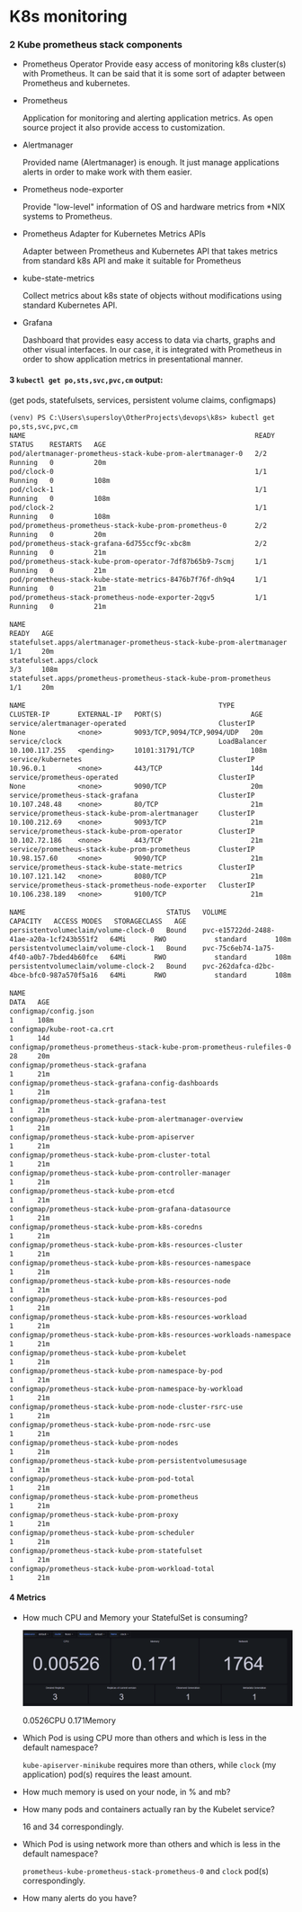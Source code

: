 # K8s monitoring

### 2 Kube prometheus stack components

- Prometheus Operator
  Provide easy access of monitoring k8s cluster(s) with Prometheus. It can be said that it is some sort of adapter between Prometheus and kubernetes.

- Prometheus

  Application for monitoring and alerting application metrics. As open source project it also provide access to customization.

- Alertmanager

  Provided name (Alertmanager) is enough. It just manage applications alerts in order to make work with them easier.

- Prometheus node-exporter

  Provide "low-level" information of  OS and hardware metrics from *NIX systems to Prometheus.

- Prometheus Adapter for Kubernetes Metrics APIs

  Adapter between Prometheus and Kubernetes API that takes metrics from standard k8s API and make it suitable for Prometheus

- kube-state-metrics

  Collect metrics about k8s state of objects without modifications using standard Kubernetes API.

- Grafana

  Dashboard that provides easy access to data via charts, graphs and other visual interfaces. In our case, it is integrated with Prometheus in order to show application metrics in presentational manner.

#### 3 `kubectl get po,sts,svc,pvc,cm` output:

(get pods, statefulsets, services, persistent volume claims, configmaps)

```shell
(venv) PS C:\Users\supersloy\OtherProjects\devops\k8s> kubectl get po,sts,svc,pvc,cm
NAME                                                         READY   STATUS    RESTARTS   AGE
pod/alertmanager-prometheus-stack-kube-prom-alertmanager-0   2/2     Running   0          20m
pod/clock-0                                                  1/1     Running   0          108m
pod/clock-1                                                  1/1     Running   0          108m
pod/clock-2                                                  1/1     Running   0          108m
pod/prometheus-prometheus-stack-kube-prom-prometheus-0       2/2     Running   0          20m
pod/prometheus-stack-grafana-6d755ccf9c-xbc8m                2/2     Running   0          21m
pod/prometheus-stack-kube-prom-operator-7df87b65b9-7scmj     1/1     Running   0          21m
pod/prometheus-stack-kube-state-metrics-8476b7f76f-dh9q4     1/1     Running   0          21m
pod/prometheus-stack-prometheus-node-exporter-2qgv5          1/1     Running   0          21m

NAME                                                                    READY   AGE
statefulset.apps/alertmanager-prometheus-stack-kube-prom-alertmanager   1/1     20m
statefulset.apps/clock                                                  3/3     108m
statefulset.apps/prometheus-prometheus-stack-kube-prom-prometheus       1/1     20m

NAME                                                TYPE           CLUSTER-IP       EXTERNAL-IP   PORT(S)                      AGE
service/alertmanager-operated                       ClusterIP      None             <none>        9093/TCP,9094/TCP,9094/UDP   20m
service/clock                                       LoadBalancer   10.100.117.255   <pending>     10101:31791/TCP              108m
service/kubernetes                                  ClusterIP      10.96.0.1        <none>        443/TCP                      14d
service/prometheus-operated                         ClusterIP      None             <none>        9090/TCP                     20m
service/prometheus-stack-grafana                    ClusterIP      10.107.248.48    <none>        80/TCP                       21m
service/prometheus-stack-kube-prom-alertmanager     ClusterIP      10.100.212.69    <none>        9093/TCP                     21m
service/prometheus-stack-kube-prom-operator         ClusterIP      10.102.72.186    <none>        443/TCP                      21m
service/prometheus-stack-kube-prom-prometheus       ClusterIP      10.98.157.60     <none>        9090/TCP                     21m
service/prometheus-stack-kube-state-metrics         ClusterIP      10.107.121.142   <none>        8080/TCP                     21m
service/prometheus-stack-prometheus-node-exporter   ClusterIP      10.106.238.189   <none>        9100/TCP                     21m

NAME                                   STATUS   VOLUME                                     CAPACITY   ACCESS MODES   STORAGECLASS   AGE
persistentvolumeclaim/volume-clock-0   Bound    pvc-e15722dd-2488-41ae-a20a-1cf243b551f2   64Mi       RWO            standard       108m
persistentvolumeclaim/volume-clock-1   Bound    pvc-75c6eb74-1a75-4f40-a0b7-7bded4b60fce   64Mi       RWO            standard       108m
persistentvolumeclaim/volume-clock-2   Bound    pvc-262dafca-d2bc-4bce-bfc0-987a570f5a16   64Mi       RWO            standard       108m

NAME                                                                     DATA   AGE
configmap/config.json                                                    1      108m
configmap/kube-root-ca.crt                                               1      14d
configmap/prometheus-prometheus-stack-kube-prom-prometheus-rulefiles-0   28     20m
configmap/prometheus-stack-grafana                                       1      21m
configmap/prometheus-stack-grafana-config-dashboards                     1      21m
configmap/prometheus-stack-grafana-test                                  1      21m
configmap/prometheus-stack-kube-prom-alertmanager-overview               1      21m
configmap/prometheus-stack-kube-prom-apiserver                           1      21m
configmap/prometheus-stack-kube-prom-cluster-total                       1      21m
configmap/prometheus-stack-kube-prom-controller-manager                  1      21m
configmap/prometheus-stack-kube-prom-etcd                                1      21m
configmap/prometheus-stack-kube-prom-grafana-datasource                  1      21m
configmap/prometheus-stack-kube-prom-k8s-coredns                         1      21m
configmap/prometheus-stack-kube-prom-k8s-resources-cluster               1      21m
configmap/prometheus-stack-kube-prom-k8s-resources-namespace             1      21m
configmap/prometheus-stack-kube-prom-k8s-resources-node                  1      21m
configmap/prometheus-stack-kube-prom-k8s-resources-pod                   1      21m
configmap/prometheus-stack-kube-prom-k8s-resources-workload              1      21m
configmap/prometheus-stack-kube-prom-k8s-resources-workloads-namespace   1      21m
configmap/prometheus-stack-kube-prom-kubelet                             1      21m
configmap/prometheus-stack-kube-prom-namespace-by-pod                    1      21m
configmap/prometheus-stack-kube-prom-namespace-by-workload               1      21m
configmap/prometheus-stack-kube-prom-node-cluster-rsrc-use               1      21m
configmap/prometheus-stack-kube-prom-node-rsrc-use                       1      21m
configmap/prometheus-stack-kube-prom-nodes                               1      21m
configmap/prometheus-stack-kube-prom-persistentvolumesusage              1      21m
configmap/prometheus-stack-kube-prom-pod-total                           1      21m
configmap/prometheus-stack-kube-prom-prometheus                          1      21m
configmap/prometheus-stack-kube-prom-proxy                               1      21m
configmap/prometheus-stack-kube-prom-scheduler                           1      21m
configmap/prometheus-stack-kube-prom-statefulset                         1      21m
configmap/prometheus-stack-kube-prom-workload-total                      1      21m
```

#### 4 Metrics

- How much CPU and Memory your StatefulSet is consuming?

  ![image-20211004173844048](./screenshots/8.png)

  0.0526CPU 0.171Memory

- Which Pod is using CPU more than others and which is less in the default namespace?

  `kube-apiserver-minikube` requires more than others, while `clock` (my application) pod(s) requires the least amount. 

- How much memory is used on your node, in % and mb?

  

- How many pods and containers actually ran by the Kubelet service?

  16 and 34 correspondingly.

- Which Pod is using network more than others and which is less in the default namespace?

  `prometheus-kube-prometheus-stack-prometheus-0` and `clock` pod(s) correspondingly.

- How many alerts do you have?